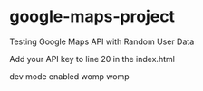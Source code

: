 # google-maps-project
Testing Google Maps API with Random User Data


Add your API key to line 20 in the index.html

dev mode enabled womp womp

